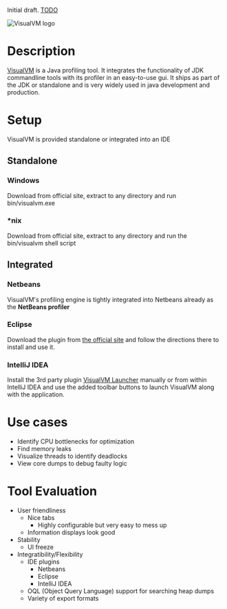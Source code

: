 Initial draft. [TODO](/TODO.md)

![VisualVM logo](/visualvm_logo_big.png)

# Description
[VisualVM](https://visualvm.github.io/) is a Java profiling tool. It integrates the functionality of JDK commandline tools with 
its profiler in an easy-to-use gui. It ships as part of the JDK or standalone and is very widely used in java development and production.

# Setup
VisualVM is provided standalone or integrated into an IDE
## Standalone
### Windows
Download from official site, extract to any directory and run bin/visualvm.exe
### *nix
Download from official site, extract to any directory and run the bin/visualvm shell script
## Integrated
### Netbeans
VisualVM's profiling engine is tightly integrated into Netbeans already as the __NetBeans profiler__
### Eclipse
Download the plugin from [the official site](https://visualvm.github.io/idesupport.html) and 
follow the directions there to install and use it.
### IntelliJ IDEA
Install the 3rd party plugin [VisualVM Launcher](https://plugins.jetbrains.com/plugin/7115-visualvm-launcher) manually or 
from within IntelliJ IDEA and use the added toolbar buttons to launch VisualVM along with the application.

# Use cases
 * Identify CPU bottlenecks for optimization
 * Find memory leaks
 * Visualize threads to identify deadlocks
 * View core dumps to debug faulty logic

# Tool Evaluation
 - User friendliness
   - Nice tabs
     - Highly configurable but very easy to mess up
   - Information displays look good
 - Stability
   - UI freeze
 - Integratibility/Flexibility
   - IDE plugins
     - Netbeans
     - Eclipse
     - IntelliJ IDEA
   - OQL (Object Query Language) support for searching heap dumps
   - Variety of export formats
